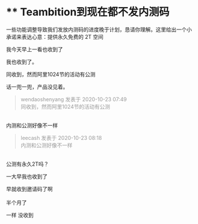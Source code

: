# ** Teambition到现在都不发内测码


一些功能调整导致我们发放内测码的进度晚于计划，恳请你理解。这里给出一个小承诺来表达心意：提供永久免费的 2T 空间

我今天早上一看也收到了

我也收到了。

同收到，然而阿里1024节的活动有公测

话一兜一兜，产品没见着。

<div class="quote"><blockquote><font color="#999999">wendaoshenyang 发表于 2020-10-23 07:49</font><br />
<font color="#999999">同收到，然而阿里1024节的活动有公测</font></blockquote></div><br />
内测和公测好像不一样

<div class="quote"><blockquote><font color="#999999">leecash 发表于 2020-10-23 08:18</font><br />
<font color="#999999">内测和公测好像不一样</font></blockquote></div><br />
公测有永久2T吗？

一大早我也收到了

早就收到邀请码了啊<br />
<br />
半个月了<img id="aimg_hbdQd" onclick="zoom(this, this.src, 0, 0, 0)" class="zoom" src="https://cdn.jsdelivr.net/gh/hishis/forum-master/public/images/patch.gif" onmouseover="img_onmouseoverfunc(this)" onload="thumbImg(this)" border="0" alt="" />

一样 没收到

